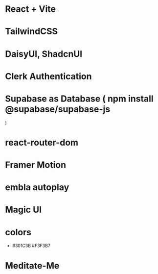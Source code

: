 # React + Vite

# TailwindCSS

# DaisyUI, ShadcnUI

# Clerk Authentication

# Supabase as Database ( npm install @supabase/supabase-js
)

# react-router-dom

# Framer Motion

# embla autoplay

# Magic UI

# colors

- #301C3B  #F3F3B7


# Meditate-Me
